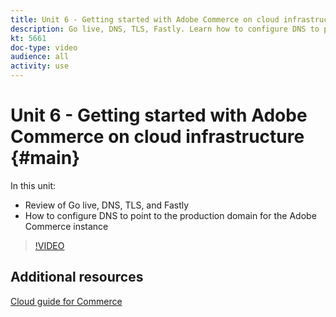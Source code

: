 ```yaml
---
title: Unit 6 - Getting started with Adobe Commerce on cloud infrastructure
description: Go live, DNS, TLS, Fastly. Learn how to configure DNS to point to the production domain for the Adobe Commerce instance.
kt: 5661
doc-type: video
audience: all
activity: use
---
```


# Unit 6 - Getting started with Adobe Commerce on cloud infrastructure {#main}

In this unit:

- Review of Go live, DNS, TLS, and Fastly
- How to configure DNS to point to the production domain for the Adobe Commerce instance

>[!VIDEO](https://video.tv.adobe.com/v/35697?quality=12&learn=on)

## Additional resources

[Cloud guide for Commerce](https://devdocs.magento.com/cloud/bk-cloud.html)
